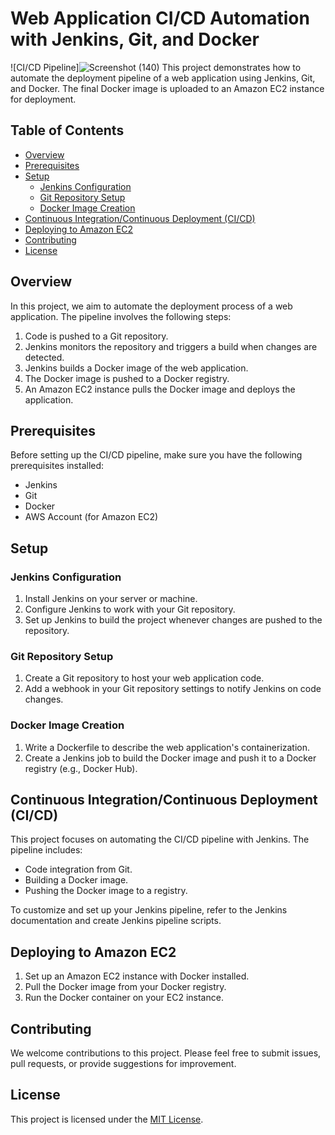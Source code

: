 # Web Application CI/CD Automation with Jenkins, Git, and Docker

![CI/CD Pipeline]![Screenshot (140)](https://github.com/Achanandhi-M/Web-Application-project/assets/110651321/f283f467-835b-4f23-b056-20089939aa37)
This project demonstrates how to automate the deployment pipeline of a web application using Jenkins, Git, and Docker. The final Docker image is uploaded to an Amazon EC2 instance for deployment.

## Table of Contents
- [Overview](#overview)
- [Prerequisites](#prerequisites)
- [Setup](#setup)
  - [Jenkins Configuration](#jenkins-configuration)
  - [Git Repository Setup](#git-repository-setup)
  - [Docker Image Creation](#docker-image-creation)
- [Continuous Integration/Continuous Deployment (CI/CD)](#continuous-integrationcontinuous-deployment-cicd)
- [Deploying to Amazon EC2](#deploying-to-amazon-ec2)
- [Contributing](#contributing)
- [License](#license)

## Overview

In this project, we aim to automate the deployment process of a web application. The pipeline involves the following steps:
1. Code is pushed to a Git repository.
2. Jenkins monitors the repository and triggers a build when changes are detected.
3. Jenkins builds a Docker image of the web application.
4. The Docker image is pushed to a Docker registry.
5. An Amazon EC2 instance pulls the Docker image and deploys the application.

## Prerequisites

Before setting up the CI/CD pipeline, make sure you have the following prerequisites installed:
- Jenkins
- Git
- Docker
- AWS Account (for Amazon EC2)

## Setup

### Jenkins Configuration

1. Install Jenkins on your server or machine.
2. Configure Jenkins to work with your Git repository.
3. Set up Jenkins to build the project whenever changes are pushed to the repository.

### Git Repository Setup

1. Create a Git repository to host your web application code.
2. Add a webhook in your Git repository settings to notify Jenkins on code changes.

### Docker Image Creation

1. Write a Dockerfile to describe the web application's containerization.
2. Create a Jenkins job to build the Docker image and push it to a Docker registry (e.g., Docker Hub).

## Continuous Integration/Continuous Deployment (CI/CD)

This project focuses on automating the CI/CD pipeline with Jenkins. The pipeline includes:
- Code integration from Git.
- Building a Docker image.
- Pushing the Docker image to a registry.

To customize and set up your Jenkins pipeline, refer to the Jenkins documentation and create Jenkins pipeline scripts.

## Deploying to Amazon EC2

1. Set up an Amazon EC2 instance with Docker installed.
2. Pull the Docker image from your Docker registry.
3. Run the Docker container on your EC2 instance.

## Contributing

We welcome contributions to this project. Please feel free to submit issues, pull requests, or provide suggestions for improvement.

## License

This project is licensed under the [MIT License](LICENSE).
